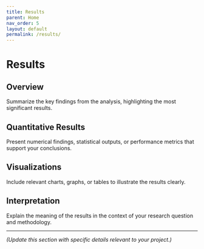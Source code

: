 ```yaml
---
title: Results
parent: Home
nav_order: 5
layout: default
permalink: /results/
---
```


# Results

## Overview
Summarize the key findings from the analysis, highlighting the most significant results.

## Quantitative Results
Present numerical findings, statistical outputs, or performance metrics that support your conclusions.

## Visualizations
Include relevant charts, graphs, or tables to illustrate the results clearly.

## Interpretation
Explain the meaning of the results in the context of your research question and methodology.

---

*(Update this section with specific details relevant to your project.)*
